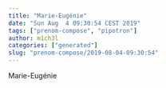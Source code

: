 ```yaml
---
title: "Marie-Eugénie"
date: "Sun Aug  4 09:30:54 CEST 2019"
tags: ["prenom-compose", "pipotron"]
author: m1ch3l
categories: ["generated"]
slug: "prenom-compose/2019-08-04-09:30:54"
---
```


Marie-Eugénie
